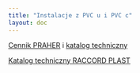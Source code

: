 ```yaml
---
title: "Instalacje z PVC u i PVC c"
layout: doc
---
```

[Cennik PRAHER](https://s3-eu-west-1.amazonaws.com/andreas-biz-pl/documents/praher-cennik-2018.pdf) i [katalog techniczny](https://s3-eu-west-1.amazonaws.com/andreas-biz-pl/documents/praher-katalog.pdf)

[Katalog techniczny RACCORD PLAST](https://s3-eu-west-1.amazonaws.com/andreas-biz-pl/documents/raccord.plast.pdf)